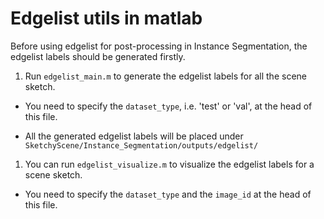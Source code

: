 # Edgelist utils in matlab

Before using edgelist for post-processing in Instance Segmentation, the edgelist labels should be generated firstly.

1. Run `edgelist_main.m` to generate the edgelist labels for all the scene sketch.

 - You need to specify the `dataset_type`, i.e. 'test' or 'val', at the head of this file.

 - All the generated edgelist labels will be placed under `SketchyScene/Instance_Segmentation/outputs/edgelist/`

1. You can run `edgelist_visualize.m` to visualize the edgelist labels for a scene sketch.

 - You need to specify the `dataset_type` and the `image_id` at the head of this file.